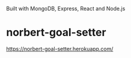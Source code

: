 Built with MongoDB, Express, React and Node.js


# norbert-goal-setter

https://norbert-goal-setter.herokuapp.com/
